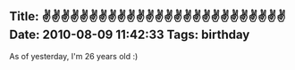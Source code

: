 Title: ✌✌✌✌✌✌✌✌✌✌✌✌✌✌✌✌✌✌✌✌✌✌✌✌✌✌
Date: 2010-08-09 11:42:33
Tags: birthday
---
As of yesterday, I'm 26 years old :)